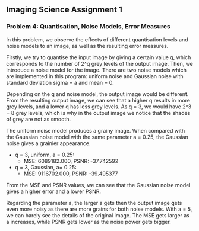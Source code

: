 ﻿## Imaging Science Assignment 1
### Problem 4: Quantisation, Noise Models, Error Measures

In this problem, we observe the effects of different quantisation levels and noise models to an image, as well as the resulting error measures.

Firstly, we try to quantise the input image by giving a certain value q, which corresponds to the number of 2^q grey levels of the output image. Then, we introduce a noise model for the image. There are two noise models which are implemented in this program: uniform noise and Gaussian noise with standard deviation sigma = a and mean = 0. 

Depending on the q and noise model, the output image would be different. From the resulting output image, we can see that a higher q results in more grey levels, and a lower q has less grey levels. As q = 3, we would have 2^3 = 8 grey levels, which is why in the output image we notice that the shades of grey are not as smooth.

The uniform noise model produces a grainy image. When compared with the Gaussian noise model with the same parameter a = 0.25, the Gaussian noise gives a grainier appearance. 

- q = 3, uniform, a = 0.25:
	- MSE: 6089182.000, PSNR: -37.742592
- q = 3, Gaussian, a= 0.25:
	- MSE: 9116702.000, PSNR: -39.495377

From the MSE and PSNR values, we can see that the Gaussian noise model gives a higher error and a lower PSNR. 

Regarding the parameter a, the larger a gets then the output image gets even more noisy as there are more grains for both noise models. With a = 5, we can barely see the details of the original image. The MSE gets larger as a increases, while PSNR gets lower as the noise power gets bigger.



